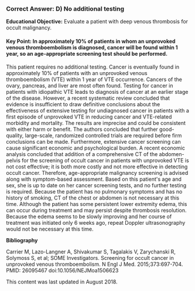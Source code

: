
### Correct Answer: D) No additional testing 

**Educational Objective:** Evaluate a patient with deep venous thrombosis for occult malignancy.

#### **Key Point:** In approximately 10% of patients in whom an unprovoked venous thromboembolism is diagnosed, cancer will be found within 1 year, so an age-appropriate screening test should be performed.

This patient requires no additional testing. Cancer is eventually found in approximately 10% of patients with an unprovoked venous thromboembolism (VTE) within 1 year of VTE occurrence. Cancers of the ovary, pancreas, and liver are most often found. Testing for cancer in patients with idiopathic VTE leads to diagnosis of cancer at an earlier stage of the disease. However, a recent systematic review concluded that evidence is insufficient to draw definitive conclusions about the effectiveness of extensive testing for undiagnosed cancer in patients with a first episode of unprovoked VTE in reducing cancer and VTE-related morbidity and mortality. The results are imprecise and could be consistent with either harm or benefit. The authors concluded that further good-quality, large-scale, randomized controlled trials are required before firm conclusions can be made. Furthermore, extensive cancer screening can cause significant economic and psychological burden. A recent economic analysis concluded that addition of a comprehensive CT of the abdomen-pelvis for the screening of occult cancer in patients with unprovoked VTE is not cost effective; it is both more costly and not more effective in detecting occult cancer. Therefore, age-appropriate malignancy screening is advised along with symptom-based assessment. Based on this patient's age and sex, she is up to date on her cancer screening tests, and no further testing is required.
Because the patient has no pulmonary symptoms and has no history of smoking, CT of the chest or abdomen is not necessary at this time.
Although the patient has some persistent lower extremity edema, this can occur during treatment and may persist despite thrombosis resolution. Because the edema seems to be slowly improving and her course of treatment was initiated only 6 weeks ago, repeat Doppler ultrasonography would not be necessary at this time.

**Bibliography**

Carrier M, Lazo-Langner A, Shivakumar S, Tagalakis V, Zarychanski R, Solymoss S, et al; SOME Investigators. Screening for occult cancer in unprovoked venous thromboembolism. N Engl J Med. 2015;373:697-704. PMID: 26095467 doi:10.1056/NEJMoa1506623

This content was last updated in August 2018.